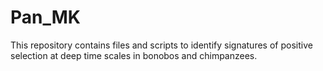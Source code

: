 # Pan_MK
This repository contains files and scripts to identify signatures of positive selection at deep time scales in bonobos and chimpanzees.
